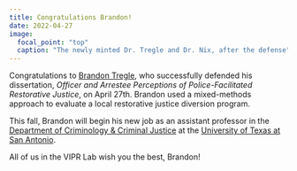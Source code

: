 ```yaml
---
title: Congratulations Brandon!
date: 2022-04-27
image:
  focal_point: "top"
  caption: "The newly minted Dr. Tregle and Dr. Nix, after the defense"
---
```


Congratulations to [Brandon Tregle](https://www.viprlab.org/author/brandon-tregle/), who successfully defended his dissertation, *Officer and Arrestee Perceptions of Police-Facilitated Restorative Justice*, on April 27th. Brandon used a mixed-methods approach to evaluate a local restorative justice diversion program.

<!--more-->

This fall, Brandon will begin his new job as an assistant professor in the [Department of Criminology & Criminal Justice](https://hcap.utsa.edu/criminal-justice/) at the [University of Texas at San Antonio](https://www.utsa.edu/). 

All of us in the VIPR Lab wish you the best, Brandon!